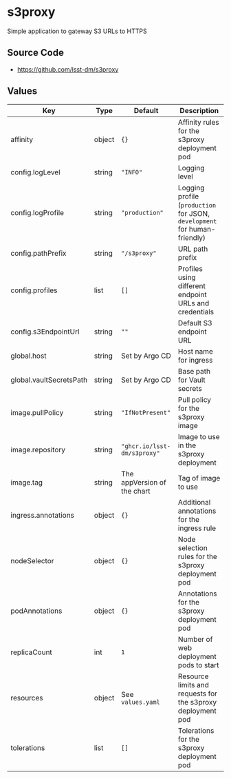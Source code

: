 # s3proxy

Simple application to gateway S3 URLs to HTTPS

## Source Code

* <https://github.com/lsst-dm/s3proxy>

## Values

| Key | Type | Default | Description |
|-----|------|---------|-------------|
| affinity | object | `{}` | Affinity rules for the s3proxy deployment pod |
| config.logLevel | string | `"INFO"` | Logging level |
| config.logProfile | string | `"production"` | Logging profile (`production` for JSON, `development` for human-friendly) |
| config.pathPrefix | string | `"/s3proxy"` | URL path prefix |
| config.profiles | list | `[]` | Profiles using different endpoint URLs and credentials |
| config.s3EndpointUrl | string | `""` | Default S3 endpoint URL |
| global.host | string | Set by Argo CD | Host name for ingress |
| global.vaultSecretsPath | string | Set by Argo CD | Base path for Vault secrets |
| image.pullPolicy | string | `"IfNotPresent"` | Pull policy for the s3proxy image |
| image.repository | string | `"ghcr.io/lsst-dm/s3proxy"` | Image to use in the s3proxy deployment |
| image.tag | string | The appVersion of the chart | Tag of image to use |
| ingress.annotations | object | `{}` | Additional annotations for the ingress rule |
| nodeSelector | object | `{}` | Node selection rules for the s3proxy deployment pod |
| podAnnotations | object | `{}` | Annotations for the s3proxy deployment pod |
| replicaCount | int | `1` | Number of web deployment pods to start |
| resources | object | See `values.yaml` | Resource limits and requests for the s3proxy deployment pod |
| tolerations | list | `[]` | Tolerations for the s3proxy deployment pod |
